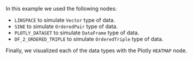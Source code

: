 <!--Add SEO here-->

In this example we used the following nodes:
- `LINSPACE` to simulate `Vector` type of data.
- `SINE` to simulate `OrderedPair` type of data.
- `PLOTLY_DATASET` to simulate `DataFrame` type of data.
- `DF_2_ORDERED_TRIPLE` to simulate `OrderedTriple` type of data.

Finally, we visualized each of the data types with the Plotly `HEATMAP` node.
